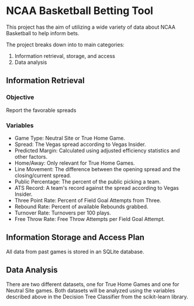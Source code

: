 # NCAA Basketball Betting Tool
This project has the aim of utilizing a wide variety of data about NCAA Basketball to help inform bets.

The project breaks down into to main categories:
1. Information retrieval, storage, and access
2. Data analysis

## Information Retrieval

### Objective
Report the favorable spreads

### Variables
- Game Type: Neutral Site or True Home Game.
- Spread: The Vegas spread according to Vegas Insider.
- Predicted Margin: Calculated using adjusted efficiency statistics and other factors.
- Home/Away: Only relevant for True Home Games.
- Line Movement: The difference between the opening spread and the closing/current spread.
- Public Percentage: The percent of the public picking a team.
- ATS Record: A team's record against the spread according to Vegas Insider.
- Three Point Rate: Percent of Field Goal Attempts from Three.
- Rebound Rate: Percent of available Rebounds grabbed.
- Turnover Rate: Turnovers per 100 plays.
- Free Throw Rate: Free Throw Attempts per Field Goal Attempt.


## Information Storage and Access Plan
All data from past games is stored in an SQLite database.

## Data Analysis
There are two different datasets, one for True Home Games and one for Neutral Site games. Both datasets will be analyzed using the variables described above in the Decision Tree Classifier from the scikit-learn library.
